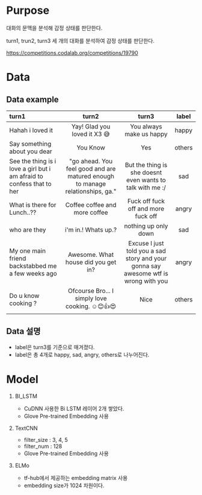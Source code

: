 # Purpose
대화의 문맥을 분석해 감정 상태를 판단한다.

turn1, trun2, turn3 세 개의 대화를 분석하여 감정 상태를 판단한다.

https://competitions.codalab.org/competitions/19790



# Data
## Data example
turn1 | turn2 | turn3 | label
|:--------|:--------:|:--------:|:--------:|
Hahah i loved it | Yay! Glad you loved it X3 😅 | You always make us happy | happy
Say something about you dear | You Know | Yes | others
See the thing is i love a girl but i am afraid to confess that to her | "go ahead. You feel good and are matured enough to manage relationships, ga." | But the thing is she doesnt even wants to talk with me :/ | sad
What is there for Lunch..?? | Coffee coffee and more coffee | Fuck off fuck off and more fuck off | angry
who are they | i'm in.! Whats up.? | nothing up only down | sad
My one main friend backstabbed me a few weeks ago | Awesome. What house did you get in? | Excuse I just told you a sad story and your gonna say awesome wtf is wrong with you | angry
Do u know cooking ? | Ofcourse Bro... I simply love cooking. ☺😊👍😍 | Nice | others

## Data 설명
* label은 turn3를 기준으로 매겨졌다.
* label은 총 4개로 happy, sad, angry, others로 나누어진다.



# Model 
1. BI_LSTM 
   * CuDNN 사용한 Bi LSTM 레이어 2개 쌓았다.
   * Glove Pre-trained Embedding 사용

2. TextCNN 
   * filter_size : 3, 4, 5
   * filter_num : 128
   * Glove Pre-trained Embedding 사용
   
3. ELMo
   * tf-hub에서 제공하는 embedding matrix 사용
   * embedding size가 1024 차원이다.